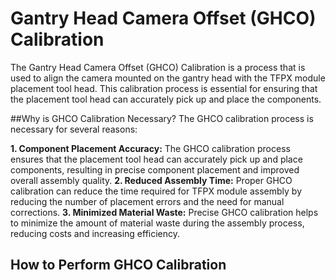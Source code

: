 # Gantry Head Camera Offset (GHCO) Calibration

The Gantry Head Camera Offset (GHCO) Calibration is a process that is used to align the camera mounted on the gantry head with the TFPX module placement tool head. This calibration process is essential for ensuring that the placement tool head can accurately pick up and place the components.

##Why is GHCO Calibration Necessary?
The GHCO calibration process is necessary for several reasons:

**1. Component Placement Accuracy:** The GHCO calibration process ensures that the placement tool head can accurately pick up and place components, resulting in precise component placement and improved overall assembly quality.
**2. Reduced Assembly Time:** Proper GHCO calibration can reduce the time required for TFPX module assembly by reducing the number of placement errors and the need for manual corrections.
**3. Minimized Material Waste:** Precise GHCO calibration helps to minimize the amount of material waste during the assembly process, reducing costs and increasing efficiency.

## How to Perform GHCO Calibration

